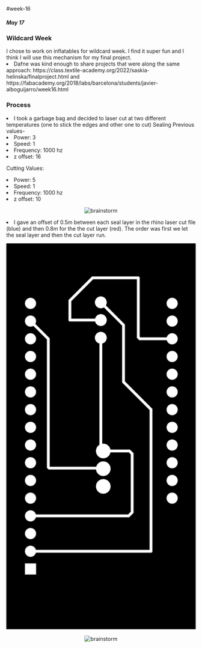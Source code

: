 #week-16
<h5> May 17 </h5>
<h3> Wildcard Week </h3>
I chose to work on inflatables for wildcard week. I find it super fun and I think I will use this mechanism for my final project.
<li> Dafne was kind enough to share projects that were along the same approach:
https://class.textile-academy.org/2022/saskia-helinska/finalproject.html and
https://fabacademy.org/2018/labs/barcelona/students/javier-alboguijarro/week16.html

<h3>Process</h3>
<li>I took a garbage bag and decided to laser cut at two different temperatures (one to stick the edges and other one to cut)
Sealing Previous values-
<li>Power: 3
<li>Speed: 1
<li>Frequency: 1000 hz
<li>z offset: 16

<p>Cutting Values: </p>
<li>Power: 5
<li>Speed: 1
<li>Frequency: 1000 hz
<li>z offset: 10

<p align="center">
<img title="miro" alt="brainstorm" src="/images/17.png" width="560"/>

<li>I gave an offset of 0.5m between each seal layer in the rhino laser cut file (blue) and then 0.8m for the the cut layer (red). The order was first we let the seal layer and then the cut layer run.

<p align="center">
<img title="miro" alt="brainstorm" src="/images/22.png" width="560"/>

<p align="center">
<img title="miro" alt="brainstorm" src="/images/18.png" width="560"/>
